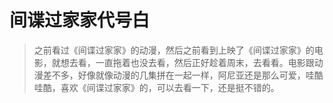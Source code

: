 # 间谍过家家代号白

>之前看过《间谍过家家》的动漫，然后之前看到上映了《间谍过家家》的电影，就想去看，一直拖着也没去看，然后正好趁着周末，去看看。电影跟动漫差不多，好像就像动漫的几集拼在一起一样，阿尼亚还是那么可爱，哇酷哇酷，喜欢《间谍过家家》的，可以去看一下，还是挺不错的。
